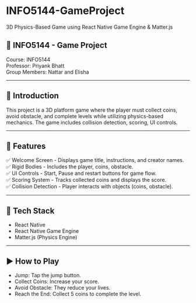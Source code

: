 # INFO5144-GameProject
3D Physics-Based Game using  React Native Game Engine &amp; Matter.js

## 📌 INFO5144 - Game Project ##
Course: INFO5144  
Professor: Priyank Bhatt  
Group Members: Nattar and Elisha  

---

## 🎲 Introduction ##
This project is a 3D platform game where the player must collect coins, avoid obstacle, and complete levels while utilizing physics-based mechanics. The game includes collision detection, scoring, UI controls.

---

## 🚀 Features ##
✅ Welcome Screen - Displays game title, instructions, and creator names.  
✅ Rigid Bodies - Includes the player, coins, obstacle.  
✅ UI Controls - Start, Pause and restart buttons for game flow.  
✅ Scoring System - Tracks collected coins and displays the score.  
✅ Collision Detection - Player interacts with objects (coins, obstacle).  

---

## 📝 Tech Stack ##
- React Native
- React Native Game Engine
- Matter.js (Physics Engine)

---

## ▶️ How to Play ##
- Jump: Tap the jump button.
- Collect Coins: Increase your score.
- Avoid Obstacle: They reduce your lives.
- Reach the End: Collect 5 coins to complete the level.

